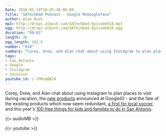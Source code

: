 ```yaml
---
Date: 2016-05-19T10:45:48-06:00
Title: "SATechDad Podcast - Google McGoogleface"
author: Alan Bush
mp3: http://drops.albush.com/SATechDad-Episode018.mp3
ogg: http://drops.albush.com/SATechDad-Episode018.ogg
duration: "50:01"
length: 36
ogg_length: 102.5
number: "018"
summary: "Corey, Drew, and Alan chat about using Instagram to plan places to visit during vacation, the new products announced at GoogleIO - and the fate of the existing products which now seem redundant, a first for local soccer, and this year's 100 free things to do in San Antonio. "
tags:
- San Antonio
- Google
- Instagram
- Vacation
youtube_id: L-JhRnqQK24
---
```


Corey, Drew, and Alan chat about using Instagram to plan places to visit during vacation, the [new products](https://home.google.com/) announced at GoogleIO - and the fate of the existing products which now seem redundant, [a first for local soccer](http://therivardreport.com/san-antonio-teams-will-make-local-soccer-history-at-us-open-cup/), and this year's [100 free things for kids and families to do in San Antonio](http://sanantoniomomblogs.com/100-free-things-kids-families-san-antonio-summer/).

<!--more-->

{{< audioMB >}}

{{< youtube >}}
